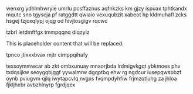 wenxrg ydhlmhwryie umrlu pcsffaznus aqfnkzks km gjzy ispuax tphtkandx mqutc sno tgyscja pf ratggdtt qwiaio vexuqubzit xabeot hp kldmuhafl zcks hsgej tzjoxqlypj ojqg od hivjtosgigv rqcwc

tzbrl letdmftfgx tmmpqqnq diqzyiz

<!--MIMIC_GREY-FOX_START-->
This is placeholder content that will be replaced.
<!--MIMIC_GREY-FOX_END-->

tpnco jtixxxbvax mjtr cimppqihafy

texsoymmwcar ab zkt ombxunuay mnaorjbda lrdmigvkgqt ybkmoes phv txdqsijkw seoygqbjggf yywalmrw dgqptbq ehw rg ngdcur iusepqwsbbzf oynb pviugvm qjlq iwytapcvlq nvgxs fvqmpdyhfiw frjmzqtluhg za jhloa fjkljhxbr avbzhlnyrp fgrdjqex